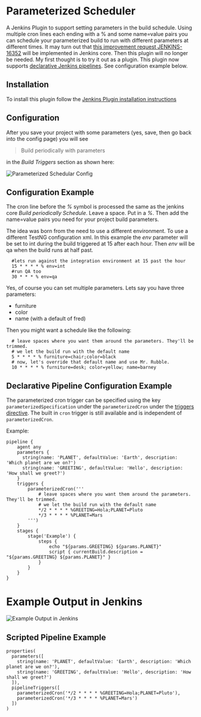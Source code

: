Parameterized Scheduler
=======================

A Jenkins Plugin to support setting parameters in the build schedule. Using multiple cron lines each ending with a % and some name=value pairs you can schedule your parameterized build to run with different parameters at different times. It may turn out that
[this improvement request JENKINS-16352](https://issues.jenkins-ci.org/browse/JENKINS-16352)
will be implemented in Jenkins core. Then this plugin will no longer be needed. My first thought is to try it out as a plugin.
This plugin now supports [declarative Jenkins pipelines](https://jenkins.io/doc/book/pipeline/syntax/#declarative-pipeline). See configuration example below.

## Installation ##
To install this plugin follow the [Jenkins Plugin installation instructions](https://www.jenkins.io/doc/book/managing/plugins/)

## Configuration ##

After you save your project with some parameters (yes, save, then go back into the config page) you will see
>Build periodically with parameters

in the *Build Triggers* section as shown here:

![Parameterized Schedular Config](https://raw.githubusercontent.com/jenkinsci/parameterized-scheduler-plugin/master/site/images/configurationexample.png)

## Configuration Example ##
The cron line before the _%_ symbol is processed the same as the jenkins core _Build periodically Schedule_. Leave a space. Put in a _%_. Then add the name=value pairs you need for your project build parameters.

The idea was born from the need to use a different environment. To use a different TestNG configuration xml. In this example the _env_ parameter will be set to int during the build triggered at 15 after each hour. Then _env_ will be qa when the build runs at half past.

```
  #lets run against the integration environment at 15 past the hour
  15 * * * * % env=int
  #run QA too
  30 * * * % env=qa
```


Yes, of course you can set multiple parameters. Lets say you have three parameters:
- furniture
- color
- name (with a default of fred)

Then you might want a schedule like the following:

```
  # leave spaces where you want them around the parameters. They'll be trimmed.
  # we let the build run with the default name
  5 * * * * % furniture=chair;color=black
  # now, let's override that default name and use Mr. Rubble.
  10 * * * * % furniture=desk; color=yellow; name=barney
```

## Declarative Pipeline Configuration Example ##

The parameterized cron trigger can be specified using the key `parameterizedSpecification` under the `parameterizedCron` under the [triggers directive](https://jenkins.io/doc/book/pipeline/syntax/#declarative-directives). The built in `cron` trigger is still available and is independent of `parameterizedCron`.

Example:

```
pipeline {
    agent any
    parameters {
      string(name: 'PLANET', defaultValue: 'Earth', description: 'Which planet are we on?')
      string(name: 'GREETING', defaultValue: 'Hello', description: 'How shall we greet?')
    }
    triggers {
        parameterizedCron('''
            # leave spaces where you want them around the parameters. They'll be trimmed.
            # we let the build run with the default name
            */2 * * * * %GREETING=Hola;PLANET=Pluto
            */3 * * * * %PLANET=Mars
        ''')
    }
    stages {
        stage('Example') {
            steps {
                echo "${params.GREETING} ${params.PLANET}"
                script { currentBuild.description = "${params.GREETING} ${params.PLANET}" }
            }
        }
    }
}
```

Example Output in Jenkins
=========================
![Example Output in Jenkins](https://raw.githubusercontent.com/jenkinsci/parameterized-scheduler-plugin/master/site/images/scheduledBuilds.PNG)


## Scripted Pipeline Example

```
properties(
  parameters([
    string(name: 'PLANET', defaultValue: 'Earth', description: 'Which planet are we on?'),
    string(name: 'GREETING', defaultValue: 'Hello', description: 'How shall we greet?')
  ]),
  pipelineTriggers([
    parameterizedCron('*/2 * * * * %GREETING=Hola;PLANET=Pluto'),
    parameterizedCron('*/3 * * * * %PLANET=Mars')
  ])
)
```
